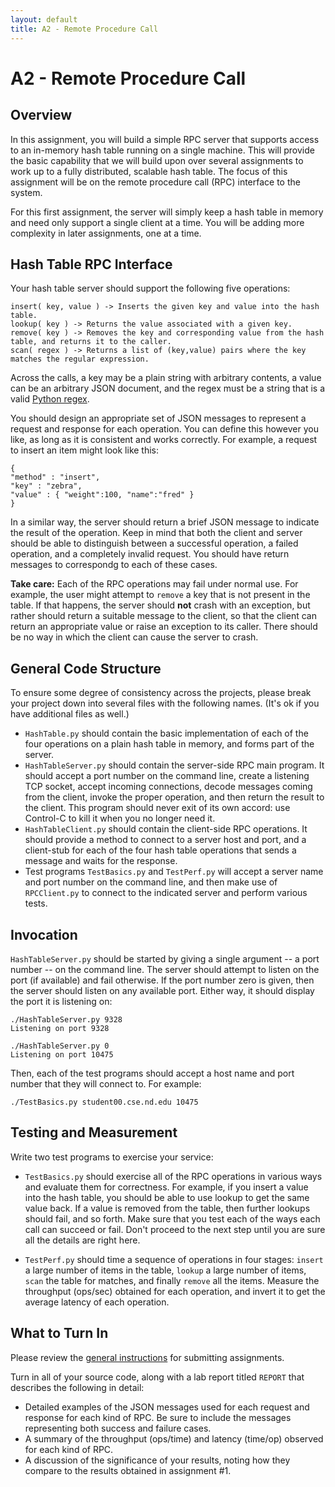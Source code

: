 ```yaml
---
layout: default
title: A2 - Remote Procedure Call
---
```

# A2 - Remote Procedure Call

## Overview

In this assignment, you will build a simple RPC server that supports
access to an in-memory hash table running on a single machine.
This will provide the basic capability that we will build upon over
several assignments to work up to a fully distributed, scalable hash table.
The focus of this assignment will be on the remote procedure call (RPC)
interface to the system.

For this first assignment, the server will simply keep a hash table
in memory and need only support a single client at a time.
You will be adding more complexity in later assignments, one at a time.

## Hash Table RPC Interface

Your hash table server should support the following five operations:

```
insert( key, value ) -> Inserts the given key and value into the hash table.
lookup( key ) -> Returns the value associated with a given key.
remove( key ) -> Removes the key and corresponding value from the hash table, and returns it to the caller.
scan( regex ) -> Returns a list of (key,value) pairs where the key matches the regular expression.
```

Across the calls, a key may be a plain string with arbitrary contents, a value can be an arbitrary JSON document, and the regex must be a string that is a valid [Python regex](https://docs.python.org/3/howto/regex.html).

You should design an appropriate set of JSON messages to represent a request and response for each operation.  You can define this however you like, as long
as it is consistent and works correctly. For example, a request to insert an item might look like this:

```
{
"method" : "insert",
"key" : "zebra",
"value" : { "weight":100, "name":"fred" }
}
```

In a similar way, the server should return a brief JSON message to indicate
the result of the operation.  Keep in mind that both the client and server
should be able to distinguish between a successful operation, a failed
operation, and a completely invalid request.  You should have return
messages to correspondg to each of these cases.

**Take care:** Each of the RPC operations may fail under normal use.  For example, the user might attempt to `remove` a key that is not present in the table.
If that happens, the server should **not** crash with an exception, but rather should return a suitable message to the client, so that the client can return an appropriate value or raise an exception to its caller.  There should be no way in which the client can cause the server to crash.

## General Code Structure

To ensure some degree of consistency across the projects, please break your project down into several files with the following names.  (It's ok if you have additional files as well.)

- `HashTable.py` should contain the basic implementation of each of the four operations on a plain hash table in memory, and forms part of the server.
- `HashTableServer.py` should contain the server-side RPC main program.  It should accept a port number on the command line, create a listening TCP socket, accept incoming connections, decode messages coming from the client, invoke the proper operation, and then return the result to the client.  This program should never exit of its own accord: use Control-C to kill it when you no longer need it.
-  `HashTableClient.py` should contain the client-side RPC operations. It should provide a method to connect to a server host and port, and a client-stub for each of the four hash table operations that sends a message and waits for the response.  
- Test programs `TestBasics.py` and `TestPerf.py` will accept a server name and port number on the command line, and then make use of `RPCClient.py` to connect to the indicated server and perform various tests.

## Invocation

`HashTableServer.py` should be started by giving a single argument -- a port number --
on the command line.  The server should attempt to listen on the port (if available)
and fail otherwise.  If the port number zero is given, then the server should
listen on any available port.  Either way, it should display the port it is listening on:

```
./HashTableServer.py 9328
Listening on port 9328
```

```
./HashTableServer.py 0
Listening on port 10475
```

Then, each of the test programs should accept a host name and port number
that they will connect to.  For example:

```
./TestBasics.py student00.cse.nd.edu 10475
```

## Testing and Measurement

Write two test programs to exercise your service:

- `TestBasics.py` should exercise all of the RPC operations in various ways and evaluate them for correctness.  For example, if you insert a value into the hash table, you should be able to use lookup to get the same value back.  If a value is removed from the table, then further lookups should fail, and so forth.  Make sure that you test each of the ways each call can succeed or fail.  Don't proceed to the next step until you are sure all the details are right here.

- `TestPerf.py` should time a sequence of operations in four stages: `insert` a large number of items in the table, `lookup` a large number of items, `scan` the table for matches, and finally `remove` all the items.  Measure the throughput (ops/sec) obtained for each operation, and invert it to get the average latency of each operation.

## What to Turn In

Please review the [general instructions](general) for submitting assignments.

Turn in all of your source code, along with a lab report titled `REPORT` that describes the following in detail:
- Detailed examples of the JSON messages used for each request and response for each kind of RPC.  Be sure to include the messages representing both success and failure cases.
- A summary of the throughput (ops/time) and latency (time/op) observed for each kind of RPC.
- A discussion of the significance of your results, noting how they compare to the results obtained in assignment #1.

